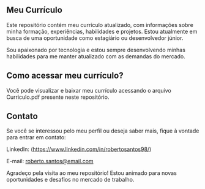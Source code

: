 ## Meu Currículo

Este repositório contém meu currículo atualizado, com informações sobre minha formação, experiências, habilidades e projetos. Estou atualmente em busca de uma oportunidade como estagiário ou desenvolvedor júnior.

Sou apaixonado por tecnologia e estou sempre desenvolvendo minhas habilidades para me manter atualizado com as demandas do mercado.

## Como acessar meu currículo?

Você pode visualizar e baixar meu currículo acessando o arquivo Curriculo.pdf presente neste repositório.

## Contato

Se você se interessou pelo meu perfil ou deseja saber mais, fique à vontade para entrar em contato:

LinkedIn: (https://www.linkedin.com/in/robertosantos98/)

E-mail: roberto.santos@email.com

Agradeço pela visita ao meu repositório! Estou animado para novas oportunidades e desafios no mercado de trabalho.
